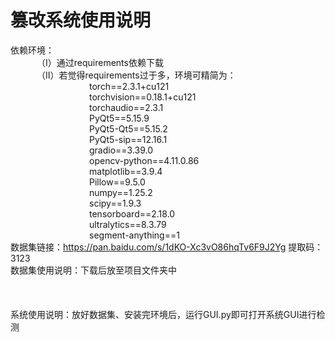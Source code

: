 # 篡改系统使用说明
依赖环境：<br />
&emsp;&emsp;&emsp;（Ⅰ）通过requirements依赖下载<br />
&emsp;&emsp;&emsp;（Ⅱ）若觉得requirements过于多，环境可精简为：<br />
&emsp;&emsp;&emsp;&emsp;&emsp;&emsp;&emsp;&emsp;&emsp;torch==2.3.1+cu121<br />
&emsp;&emsp;&emsp;&emsp;&emsp;&emsp;&emsp;&emsp;&emsp;torchvision==0.18.1+cu121<br />
&emsp;&emsp;&emsp;&emsp;&emsp;&emsp;&emsp;&emsp;&emsp;torchaudio==2.3.1<br />
&emsp;&emsp;&emsp;&emsp;&emsp;&emsp;&emsp;&emsp;&emsp;PyQt5==5.15.9<br />
&emsp;&emsp;&emsp;&emsp;&emsp;&emsp;&emsp;&emsp;&emsp;PyQt5-Qt5==5.15.2<br />
&emsp;&emsp;&emsp;&emsp;&emsp;&emsp;&emsp;&emsp;&emsp;PyQt5-sip==12.16.1<br />
&emsp;&emsp;&emsp;&emsp;&emsp;&emsp;&emsp;&emsp;&emsp;gradio==3.39.0<br />
&emsp;&emsp;&emsp;&emsp;&emsp;&emsp;&emsp;&emsp;&emsp;opencv-python==4.11.0.86<br />
&emsp;&emsp;&emsp;&emsp;&emsp;&emsp;&emsp;&emsp;&emsp;matplotlib==3.9.4<br />
&emsp;&emsp;&emsp;&emsp;&emsp;&emsp;&emsp;&emsp;&emsp;Pillow==9.5.0<br />
&emsp;&emsp;&emsp;&emsp;&emsp;&emsp;&emsp;&emsp;&emsp;numpy==1.25.2<br />
&emsp;&emsp;&emsp;&emsp;&emsp;&emsp;&emsp;&emsp;&emsp;scipy==1.9.3<br />
&emsp;&emsp;&emsp;&emsp;&emsp;&emsp;&emsp;&emsp;&emsp;tensorboard==2.18.0<br />
&emsp;&emsp;&emsp;&emsp;&emsp;&emsp;&emsp;&emsp;&emsp;ultralytics==8.3.79<br />
&emsp;&emsp;&emsp;&emsp;&emsp;&emsp;&emsp;&emsp;&emsp;segment-anything==1<br />
数据集链接：https://pan.baidu.com/s/1dKO-Xc3vO86hqTv6F9J2Yg 提取码：3123<br />
数据集使用说明：下载后放至项目文件夹中<br />
<br />
<br />
<br />
系统使用说明：放好数据集、安装完环境后，运行GUI.py即可打开系统GUI进行检测<br />
